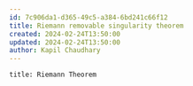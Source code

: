 ```yaml
---
id: 7c906da1-d365-49c5-a384-6bd241c66f12
title: Riemann removable singularity theorem
created: 2024-02-24T13:50:00
updated: 2024-02-24T13:50:00
author: Kapil Chaudhary
---
```

```ad-theorem
title: Riemann Theorem


```
